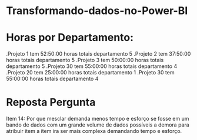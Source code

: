 # Transformando-dados-no-Power-BI

# Horas por Departamento:
.Projeto 1 tem 52:50:00 horas totais        departamento 5
.Projeto 2 tem 37:50:00 horas totais        departamento 5
.Projeto 3 tem 50:00:00 horas totais        departamento 5
.Projeto 30 tem 55:00:00 horas totais       departamento 4
.Projeto 20 tem 25:00:00 horas totais       departamento 1
.Projeto 30 tem 55:00:00 horas totais       departamento 4

# Reposta Pergunta
Item 14: Por que mesclar demanda menos tempo e esforço se fosse em um bando de dados com um grande volume de dados possíveis a demora para atribuir item a item ira ser mais complexa demandando tempo e esforço.
